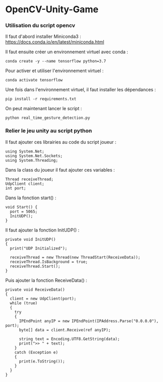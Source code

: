 # OpenCV-Unity-Game

### Utilisation du script opencv

Il faut d'abord installer Miniconda3 :
https://docs.conda.io/en/latest/miniconda.html

Il faut ensuite créer un environnement virtuel avec conda :
```
conda create -y --name tensorflow python=3.7
```
Pour activer et utiliser l'environnement virtuel :
```
conda activate tensorflow
```

Une fois dans l'environnement virtuel, il faut installer les dépendances :
```
pip install -r requirements.txt
```

On peut maintenant lancer le script :
```
python real_time_gesture_detection.py
```

### Relier le jeu unity au script python

Il faut ajouter ces librairies au code du script joueur :
```
using System.Net;
using System.Net.Sockets;
using System.Threading;
```

Dans la class du joueur il faut ajouter ces variables :
```
Thread receiveThread;
UdpClient client;
int port;
```

Dans la fonction start() :
```
void Start() {
  port = 5065;
  InitUDP();
}
```

Il faut ajouter la fonction InitUDP() :
```
private void InitUDP()
{
  print("UDP Initialized");

  receiveThread = new Thread(new ThreadStart(ReceiveData));
  receiveThread.IsBackground = true;
  receiveThread.Start();
}
```

Puis ajouter la fonction ReceiveData() :
```
private void ReceiveData()
{
  client = new UdpClient(port);
  while (true)
  {
    try
    {
      IPEndPoint anyIP = new IPEndPoint(IPAddress.Parse("0.0.0.0"), port);
      byte[] data = client.Receive(ref anyIP);

      string text = Encoding.UTF8.GetString(data);
      print(">> " + text);
    }
    catch (Exception e)
    {
      print(e.ToString());
    }
  }
}
```
